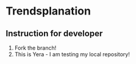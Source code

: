 # Trendsplanation

## Instruction for developer

1. Fork the branch!
2. This is Yera - I am testing my local repository!
